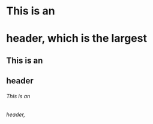 # This is an <h1> header, which is the largest
## This is an <h2> header
###### This is an <h6> header,
